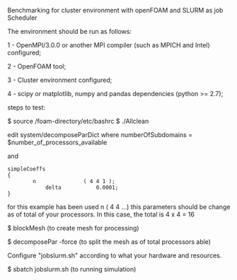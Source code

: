 Benchmarking for cluster environment with openFOAM and SLURM as job Scheduler

The environment should be run as follows:

1 - OpenMPI/3.0.0 or another MPI compiler (such as MPICH and Intel) configured;

2 - OpenFOAM tool;

3 - Cluster environment configured;

4 - scipy or matplotlib, numpy and pandas dependencies (python >= 2.7);

steps to test:

$ source /foam-directory/etc/bashrc 
$ ./Allclean

edit system/decomposeParDict where numberOfSubdomains = $number_of_processors_available

and

```
simpleCoeffs
{
        n               ( 4 4 1 );
            delta           0.0001;
}
```
for this example has been used n ( 4 4 ...) this parameters should be change as of total of your processors. In this case, the total is 4 x 4 = 16

$ blockMesh (to create mesh for processing)

$ decomposePar -force (to split the mesh as of total processors able)

Configure "jobslurm.sh" according to what your hardware and resources.

$ sbatch jobslurm.sh (to running simulation)


